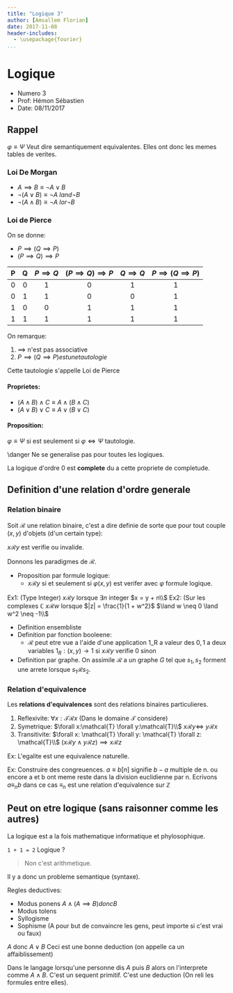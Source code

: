 ```yaml
---
title: "Logique 3"
author: [Amsallem Florian]
date: 2017-11-08
header-includes:
  - \usepackage{fourier}
...
```


# Logique

* Numero 3
* Prof: Hémon Sébastien
* Date: 08/11/2017

## Rappel

$\varphi \equiv \Psi$ Veut dire semantiquement equivalentes.
Elles ont donc les memes tables de verites.

### Loi De Morgan

* $A \implies B \equiv \neg A \lor B$
* $\neg (A \lor B) \equiv \neg A \ land \neg B$
* $\neg (A \land B) \equiv \neg A \ lor \neg B$

### Loi de Pierce

On se donne:

* $P \implies (Q \implies P)$
* $(P \implies Q) \implies P$

| P | Q | $P \implies Q$ | $(P \implies Q) \implies P$ | $Q \implies Q$ | $P \implies (Q \implies P)$ |
|:-:|:-:|:--------------:|:---------------------------:|:--------------:|:---------------------------:|
| 0 | 0 |       1        |                0            |       1        |                1            |
| 0 | 1 |       1        |                0            |       0        |                1            |
| 1 | 0 |       0        |                1            |       1        |                1            |
| 1 | 1 |       1        |                1            |       1        |                1            |

On remarque:

1. $\implies$ n'est pas associative
1. $P \implies (Q \implies P) est une tautologie$

Cette tautologie s'appelle Loi de Pierce

#### Proprietes:

* $(A \land B) \land C \equiv A \land (B \land C)$
* $(A \lor B) \lor C \equiv A \lor (B \lor C)$

#### Proposition:

$\varphi \equiv \Psi$ si est seulement si $\varphi \iff \Psi$ tautologie.

\danger Ne se generalise pas pour toutes les logiques.

La logique d'ordre 0 est **complete** du a cette propriete de completude.

## Definition d'une relation d'ordre generale

### Relation binaire

Soit $\mathcal{R}$ une relation binaire, c'est a dire definie de sorte que pour
tout couple $(x, y)$ d'objets (d'un certain type):

$x \mathcal{R} y$ est verifie ou invalide.

Donnons les paradigmes de $\mathcal{R}$.

* Proposition par formule logique:
    * $x \mathcal{R} y$ si et seulement si $\varphi(x, y)$ est verifer avec
$\varphi$ formule logique.

Ex1: (Type Integer) $x \mathcal{R} y$ lorsque $\exists n$ integer $x = y + n\\$
Ex2: (Sur les complexes $\mathbb{C}$ $x \mathcal{R} w$ lorsque $|z| = \frac{1}{1 + w^2}$
$\land w \neq 0 \land w^2 \neq -1\\$

* Definition ensembliste
* Definition par fonction booleene:
    * $\mathcal{R}$ peut etre vue a l'aide d'une application 1_R a valeur des
${0, 1}$ a deux variables $1_R:(x, y) \rightarrow 1$ si $x \mathcal{R} y$
verifie 0 sinon
* Definition par graphe. On assimile $\mathcal{R}$ a un graphe $G$ tel que
$s_1, s_2$ forment une arrete lorsque $s_1 \mathcal{R} s_2$.

### Relation d'equivalence

Les **relations d'equivalences** sont des relations binaires particulieres.

1. Reflexivite: $\forall x:\mathcal{T} \mathcal{R} x$ (Dans le domaine $\mathcal{T}$ considere)
1. Symetrique: $\forall x:\mathcal{T} \forall y:\mathcal{T}\\$ $x \mathcal{R} y \iff$
$y \mathcal{R} x$
1. Transitivite: $\forall x: \mathcal{T} \forall y: \mathcal{T} \forall z: \mathcal{T}\\$
$(x \mathcal{R} y \land y \mathcal{R} z) \implies x \mathcal{R} z$

Ex: L'egalite est une equivalence naturelle.

Ex: Construire des congreuences. $a \equiv b [n]$ signifie $b - a$ multiple de n.
ou encore a et b ont meme reste dans la division euclidienne par n.
Ecrivons $a \equiv_n b$ dans ce cas $\equiv_n$ est une relation d'equivalence sur
$\mathbb{Z}$

## Peut on etre logique (sans raisonner comme les autres)

La logique est a la fois mathematique informatique et phylosophique.

`1 + 1 = 2` Logique ?

> Non c'est arithmetique.

Il y a donc un probleme semantique (syntaxe).

Regles deductives:

* Modus ponens $A \land (A \implies B) donc B$
* Modus tolens
* Syllogisme
* Sophisme (A pour but de convaincre les gens, peut importe si c'est vrai ou faux)

$A$ donc $A \lor B$ Ceci est une bonne deduction (on appelle ca un affaiblissement)

Dans le langage lorsqu'une personne dis $A$ puis $B$ alors on l'interprete comme
$A \land B$. C'est un sequent primitif. C'est une deduction (On reli les
formules entre elles).
